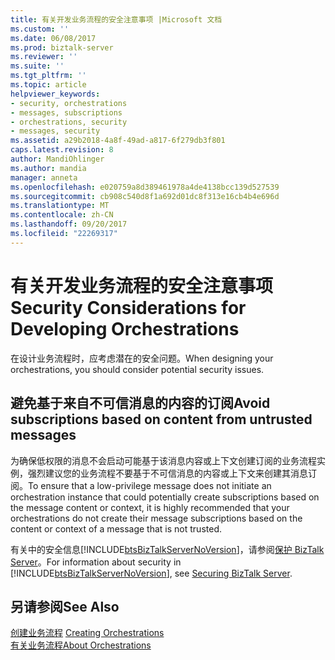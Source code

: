```yaml
---
title: 有关开发业务流程的安全注意事项 |Microsoft 文档
ms.custom: ''
ms.date: 06/08/2017
ms.prod: biztalk-server
ms.reviewer: ''
ms.suite: ''
ms.tgt_pltfrm: ''
ms.topic: article
helpviewer_keywords:
- security, orchestrations
- messages, subscriptions
- orchestrations, security
- messages, security
ms.assetid: a29b2018-4a8f-49ad-a817-6f279db3f801
caps.latest.revision: 8
author: MandiOhlinger
ms.author: mandia
manager: anneta
ms.openlocfilehash: e020759a8d389461978a4de4138bcc139d527539
ms.sourcegitcommit: cb908c540d8f1a692d01dc8f313e16cb4b4e696d
ms.translationtype: MT
ms.contentlocale: zh-CN
ms.lasthandoff: 09/20/2017
ms.locfileid: "22269317"
---
```

# <a name="security-considerations-for-developing-orchestrations"></a><span data-ttu-id="60d99-102">有关开发业务流程的安全注意事项</span><span class="sxs-lookup"><span data-stu-id="60d99-102">Security Considerations for Developing Orchestrations</span></span>
<span data-ttu-id="60d99-103">在设计业务流程时，应考虑潜在的安全问题。</span><span class="sxs-lookup"><span data-stu-id="60d99-103">When designing your orchestrations, you should consider potential security issues.</span></span>  
  
## <a name="avoid-subscriptions-based-on-content-from-untrusted-messages"></a><span data-ttu-id="60d99-104">避免基于来自不可信消息的内容的订阅</span><span class="sxs-lookup"><span data-stu-id="60d99-104">Avoid subscriptions based on content from untrusted messages</span></span>  
 <span data-ttu-id="60d99-105">为确保低权限的消息不会启动可能基于该消息内容或上下文创建订阅的业务流程实例，强烈建议您的业务流程不要基于不可信消息的内容或上下文来创建其消息订阅。</span><span class="sxs-lookup"><span data-stu-id="60d99-105">To ensure that a low-privilege message does not initiate an orchestration instance that could potentially create subscriptions based on the message content or context, it is highly recommended that your orchestrations do not create their message subscriptions based on the content or context of a message that is not trusted.</span></span>  
  
 <span data-ttu-id="60d99-106">有关中的安全信息[!INCLUDE[btsBizTalkServerNoVersion](../includes/btsbiztalkservernoversion-md.md)]，请参阅[保护 BizTalk Server](../core/securing-biztalk-server.md)。</span><span class="sxs-lookup"><span data-stu-id="60d99-106">For information about security in [!INCLUDE[btsBizTalkServerNoVersion](../includes/btsbiztalkservernoversion-md.md)], see [Securing BizTalk Server](../core/securing-biztalk-server.md).</span></span>  
  
## <a name="see-also"></a><span data-ttu-id="60d99-107">另请参阅</span><span class="sxs-lookup"><span data-stu-id="60d99-107">See Also</span></span>  
 <span data-ttu-id="60d99-108">[创建业务流程](../core/creating-orchestrations.md) </span><span class="sxs-lookup"><span data-stu-id="60d99-108">[Creating Orchestrations](../core/creating-orchestrations.md) </span></span>  
 [<span data-ttu-id="60d99-109">有关业务流程</span><span class="sxs-lookup"><span data-stu-id="60d99-109">About Orchestrations</span></span>](../core/about-orchestrations.md)